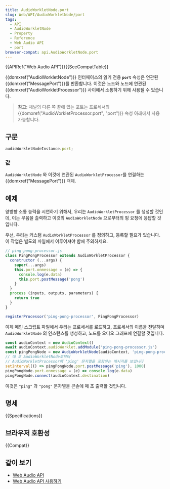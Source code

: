 ```yaml
---
title: AudioWorkletNode.port
slug: Web/API/AudioWorkletNode/port
tags:
  - API
  - AudioWorkletNode
  - Property
  - Reference
  - Web Audio API
  - port
browser-compat: api.AudioWorkletNode.port
---
```

{{APIRef("Web Audio API")}}{{SeeCompatTable}}

{{domxref("AudioWorkletNode")}} 인터페이스의 읽기 전용 **`port`** 속성은 연관된 {{domxref("MessagePort")}}를 반환합니다. 이것은 노드와 노드에 연관된 {{domxref("AudioWorkletProcessor")}} 사이에서 소통하기 위해 사용될 수 있습니다.

> **참고:** 채널의 다른 쪽 끝에 있는 포트는
> 프로세서의 {{domxref("AudioWorkletProcessor.port", "port")}} 속성 아래에서
> 사용 가능합니다.

## 구문

```js
audioWorkletNodeInstance.port;
```

### 값

`AudioWorkletNode` 와 이것에 연관된 `AudioWorkletProcessor`를 연결하는 {{domxref("MessagePort")}} 객체.

## 예제

양방향 소통 능력을 시연하기 위해서, 우리는 `AudioWorkletProcessor` 를 생성할 것인데, 이는 무음을 출력하고 이것의 `AudioWorkletNode` 으로부터의 핑 요청에 응답할 것입니다.

우선, 우리는 커스텀 `AudioWorkletProcessor` 를 정의하고, 등록할 필요가 있습니다. 이 작업은 별도의 파일에서 이루어져야 함에 주의하세요.

```js
// ping-pong-processor.js
class PingPongProcessor extends AudioWorkletProcessor {
  constructor (...args) {
    super(...args)
    this.port.onmessage = (e) => {
      console.log(e.data)
      this.port.postMessage('pong')
    }
  }
  process (inputs, outputs, parameters) {
    return true
  }
}

registerProcessor('ping-pong-processor', PingPongProcessor)
```

이제 메인 스크립트 파일에서 우리는 프로세서를 로드하고, 프로세서의 이름을 전달하며 `AudioWorkletNode` 의 인스턴스를 생성하고, 노드를 오디오 그래프에 연결할 것입니다.

```js
const audioContext = new AudioContext()
await audioContext.audioWorklet.addModule('ping-pong-processor.js')
const pingPongNode = new AudioWorkletNode(audioContext, 'ping-pong-processor')
// 매 초 AudioWorkletNode로부터
// AudioWorkletProcessor에 'ping' 문자열을 포함하는 메시지를 보냅니다
setInterval(() => pingPongNode.port.postMessage('ping'), 1000)
pingPongNode.port.onmessage = (e) => console.log(e.data)
pingPongNode.connect(audioContext.destination)
```

이것은 `"ping"` 과 `"pong"` 문자열을 콘솔에 매 초 출력할 것입니다.

## 명세

{{Specifications}}

## 브라우저 호환성

{{Compat}}

## 같이 보기

- [Web Audio API](/ko/docs/Web/API/Web_Audio_API)
- [Web Audio
  API 사용하기](/ko/docs/Web/API/Web_Audio_API/Using_Web_Audio_API)
